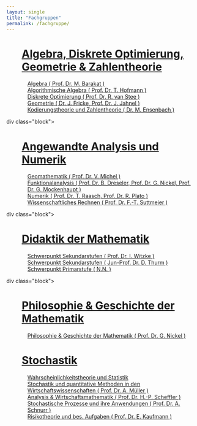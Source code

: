 ```yaml
---
layout: single
title: "Fachgruppen"
permalink: /fachgruppe/
---
```


<div class="block">
  <dl>
    <dd>
      <h1><span style="font-weight:bold"><a target="_self" href="http://algebra.mathematik.uni-siegen.de/">Algebra, Diskrete Optimierung, Geometrie & Zahlentheorie</a></span></h1>
    </dd>
    <dd style="margin-left: 55px"><a href="http://www.algebra.mathematik.uni-siegen.de/barakat/">Algebra ( Prof. Dr. M. Barakat )</a></dd>
    <dd style="margin-left: 55px"><a href="https://www.thofma.com/">Algorithmische Algebra ( Prof. Dr. T. Hofmann )</a></dd>
    <dd style="margin-left: 55px"><a href="https://www.uni-siegen.de/fb6/aan/optimierung?lang=de">Diskrete Optimierung ( Prof. Dr. R. van Stee )</a></dd>
    <dd style="margin-left: 55px"><a href="http://www.uni-siegen.de/fb6/fb6/geometrie/">Geometrie ( Dr. J. Fricke, Prof. Dr. J. Jahnel )</a></dd>
    <dd style="margin-left: 55px"><a href="https://www.uni-siegen.de/fb6/fb6/mitarbeiter/visitenkarten/vkensenbach.html">Kodierungstheorie und Zahlentheorie ( Dr. M. Ensenbach )</a></dd>
  </dl>
</div>

div class="block">
  <dl>
    <dd>
      <h1><span style="font-weight:bold"><a target="_self" href="https://www.uni-siegen.de/fb6/aan/?lang=de">Angewandte Analysis und Numerik</a></span></h1>
    </dd>
    <dd style="margin-left: 55px"><a href="https://www.uni-siegen.de/fb6/geomathe/?lang=de">Geomathematik ( Prof. Dr. V. Michel )</a></dd>
    <dd style="margin-left: 55px"><a href="https://www.uni-siegen.de/fb6/aan/funktionalanalysis/?lang=de">Funktionalanalysis ( Prof. Dr. B. Dreseler, Prof. Dr. G. Nickel, Prof. Dr. G. Mockenhaupt )</a></dd>
    <dd style="margin-left: 55px"><a href="https://www.uni-siegen.de/fb6/numerik/?lang=de">Numerik ( Prof. Dr. T. Raasch, Prof. Dr. R. Plato )</a></dd>
    <dd style="margin-left: 55px"><a href="https://www.uni-siegen.de/fb6/wir/?lang=de">Wissenschaftliches Rechnen ( Prof. Dr. F.-T. Suttmeier )</a></dd>
  </dl>
</div>

div class="block">
  <dl>
    <dd>
      <h1><span style="font-weight:bold"><a target="_self" href="https://www.uni-siegen.de/fb6/didaktik/?lang=de">Didaktik der Mathematik</a></span></h1>
    </dd>
    <dd style="margin-left: 55px"><a href="https://www.uni-siegen.de/fb6/didaktik/personen/ingo-witzke/">Schwerpunkt Sekundarstufen ( Prof. Dr. I. Witzke )</a></dd>
    <dd style="margin-left: 55px"><a href="https://www.uni-siegen.de/fb6/didaktik/personen/daniel-thurm/">Schwerpunkt Sekundarstufen ( Jun-Prof. Dr. D. Thurm )</a></dd>
    <dd style="margin-left: 55px"><a href="https://www.uni-siegen.de/fb6/didaktik/personen/?lang=de">Schwerpunkt Primarstufe ( N.N. )</a></dd>
  </dl>
</div>


div class="block">
  <dl>
    <dd>
      <h1><span style="font-weight:bold"><a target="_self" href="https://www.uni-siegen.de/fb6/phima/?lang=de">Philosophie & Geschichte der Mathematik</a></span></h1>
    </dd>
    <dd style="margin-left: 55px"><a href="https://www.uni-siegen.de/fb6/phima/?lang=de">Philosophie & Geschichte der Mathematik ( Prof. Dr. G. Nickel )</a></dd>
  </dl>
</div>

<div class="block">
  <dl>
    <dd>
      <h1><span style="font-weight:bold"><a target="_self" href="https://www.uni-siegen.de/fb6/src/?lang=de">Stochastik</a></span></h1>
    </dd>
    <dd style="margin-left: 55px"><a href="https://www.uni-siegen.de/fb6/src/scheffler/?lang=de">Wahrscheinlichkeitstheorie und Statistik</a></dd>
    <dd style="margin-left: 55px"><a href="https://www.uni-siegen.de/fb6/src/mueller/?lang=de">Stochastik und quantitative Methoden in den Wirtschaftswissenschaften ( Prof. Dr. A. Müller )
</a></dd>
    <dd style="margin-left: 55px"><a href="https://www.uni-siegen.de/fb6/src/?lang=de">Analysis & Wirtschaftsmathematik ( Prof. Dr. H.-P. Scheffler )</a></dd>
    <dd style="margin-left: 55px"><a href="https://www.uni-siegen.de/fb6/src/schnurr/?lang=de">Stochastische Prozesse und ihre Anwendungen ( Prof. Dr. A. Schnurr )</a></dd>
    <dd style="margin-left: 55px"><a href="https://www.uni-siegen.de/fb6/src/index.html?lang=de">Risikotheorie und bes. Aufgaben ( Prof. Dr. E. Kaufmann )</a></dd>
  </dl>
</div>






















